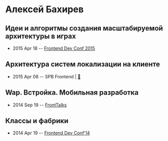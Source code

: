 # Алексей Бахирев

## Идеи и алгоритмы создания масштабируемой архитектуры в играх
- 2015 Apr 18 -- [Frontend Dev Conf 2015](https://www.youtube.com/watch?v=I1CHink09Ig)    
## Архитектура систем локализации на клиенте
- 2015 Apr 08 -- SPB Frontend  | [:notebook:](https://drive.google.com/file/d/0B50pcIvk3cAHcFU1Wl81TEFpbjA/view)  
## Wap. Встройка. Мобильная разработка
- 2014 Sep 19 -- [FrontTalks](https://events.yandex.ru/lib/talks/2232/)    
## Классы и фабрики
- 2014 Apr 19 -- [Frontend Dev Conf’14](https://www.youtube.com/watch?v=kj5VGQrusXI)    
